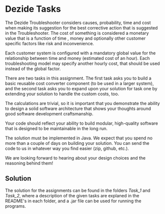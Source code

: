 # Dezide Tasks

The Dezide Troubleshooter considers causes, probability, time and cost when making its
suggestion for the best corrective action that is suggested in the Troubleshooter. The cost of
something is considered a monetary value that is a function of time , money and optionally
other customer specific factors like risk and inconvenience.

Each customer system is configured with a mandatory global value for the relationship
between time and money (estimated cost of an hour). Each troubleshooting model may
specify another hourly cost, that should be used instead of the global factor.

There are two tasks in this assignment. The first task asks you to build a basic reusable cost
converter component (to be used in a larger system), and the second task asks you to
expand upon your solution for task one by extending your solution to handle the custom
costs, too.

The calculations are trivial, so it is important that you demonstrate the ability to design a
solid software architecture that shows your thoughts around good software development
craftsmanship.

Your code should reflect your ability to build modular, high-quality software that is designed
to be maintainable in the long run.

The solution must be implemented in Java. We expect that you spend no more than a
couple of days on building your solution. You can send the code to us in whatever way you
find easier (zip, github, etc.).

We are looking forward to hearing about your design choices and the reasoning behind
them!

## Solution
The solution for the assignments can be found in the folders *Task_1* and *Task_2*, where a description of the given tasks are explaned in the README's in each folder, and a .jar file can be used for running the programs.